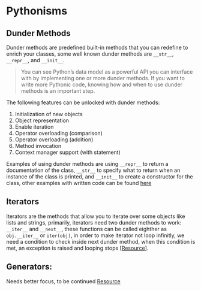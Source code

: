# Pythonisms
## Dunder Methods
Dunder methods are predefined built-in methods that you can redefine to enrich your classes, some well known dunder methods are `__str__`, `__repr__`, and `__init__`.

>You can see Python’s data model as a powerful API you can interface with by implementing one or more dunder methods. If you want to write more Pythonic code, knowing how and when to use dunder methods is an important step.

The following features can be unlocked with dunder methods:
1. Initialization of new objects
2. Object representation
3. Enable iteration
4. Operator overloading (comparison)
5. Operator overloading (addition)
6. Method invocation
7. Context manager support (with statement) 

Examples of using dunder methods are using `__repr__` to return a documentation of the class, `__str__` to specify what to return when an instance of the class is printed, and `__init__` to create a constructor for the class, other examples with written code can be found [here](https://dbader.org/blog/python-dunder-methods)

## Iterators
Iterators are the methods that allow you to iterate over some objects like lists and strings, primarily, iterators need two dunder methods to work: `__iter__` and `__next__`, these functions can be called eighther as `obj.__iter__` or `iter(obj)`, in order to make iterator not loop infinitly, we need a condition to check inside next dunder method, when this condition is met, an exception is raised and looping stops [[Resource](https://dbader.org/blog/python-iterators)].

## Generators:
Needs better focus, to be continued
[Resource](https://dbader.org/blog/python-generators)